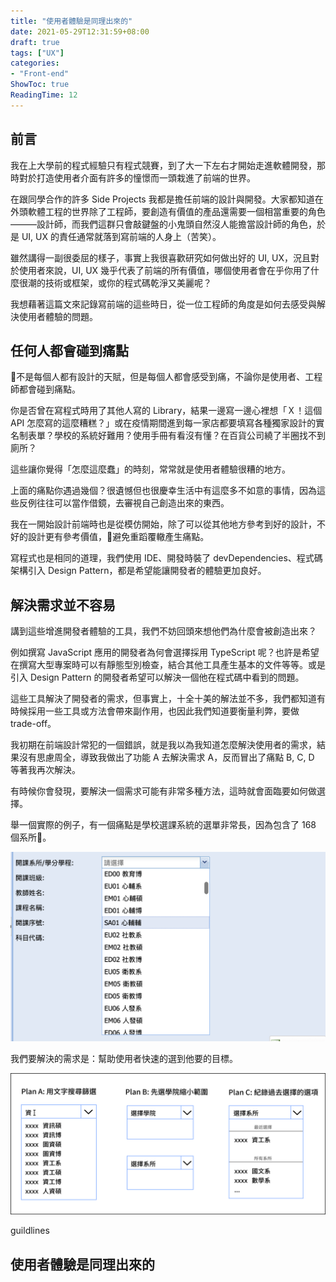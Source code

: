 ```yaml
---
title: "使用者體驗是同理出來的"
date: 2021-05-29T12:31:59+08:00
draft: true
tags: ["UX"]
categories:
- "Front-end"
ShowToc: true
ReadingTime: 12
---
```


## 前言
我在上大學前的程式經驗只有程式競賽，到了大一下左右才開始走進軟體開發，那時對於打造使用者介面有許多的憧憬而一頭栽進了前端的世界。

在跟同學合作的許多 Side Projects 我都是擔任前端的設計與開發。大家都知道在外頭軟體工程的世界除了工程師，要創造有價值的產品還需要一個相當重要的角色———設計師，而我們這群只會敲鍵盤的小鬼頭自然沒人能擔當設計師的角色，於是 UI, UX 的責任通常就落到寫前端的人身上（苦笑）。

雖然講得一副很委屈的樣子，事實上我很喜歡研究如何做出好的 UI, UX，況且對於使用者來說，UI, UX 幾乎代表了前端的所有價值，哪個使用者會在乎你用了什麼很潮的技術或框架，或你的程式碼乾淨又美麗呢？

我想藉著這篇文來記錄寫前端的這些時日，從一位工程師的角度是如何去感受與解決使用者體驗的問題。


## 任何人都會碰到痛點
不是每個人都有設計的天賦，但是每個人都會感受到痛，不論你是使用者、工程師都會碰到痛點。

你是否曾在寫程式時用了其他人寫的 Library，結果一邊寫一邊心裡想「Ｘ！這個 API 怎麼寫的這麼糟糕？」或在疫情期間進到每一家店都要填寫各種獨家設計的實名制表單？學校的系統好難用？使用手冊有看沒有懂？在百貨公司繞了半圈找不到廁所？

這些讓你覺得「怎麼這麼蠢」的時刻，常常就是使用者體驗很糟的地方。

上面的痛點你遇過幾個？很遺憾但也很慶幸生活中有這麼多不如意的事情，因為這些反例往往可以當作借鏡，去審視自己創造出來的東西。

我在一開始設計前端時也是從模仿開始，除了可以從其他地方參考到好的設計，不好的設計更有參考價值，避免重蹈覆轍產生痛點。

寫程式也是相同的道理，我們使用 IDE、開發時裝了 devDependencies、程式碼架構引入 Design Pattern，都是希望能讓開發者的體驗更加良好。


## 解決需求並不容易
講到這些增進開發者體驗的工具，我們不妨回頭來想他們為什麼會被創造出來？

例如撰寫 JavaScript 應用的開發者為何會選擇採用 TypeScript 呢？也許是希望在撰寫大型專案時可以有靜態型別檢查，結合其他工具產生基本的文件等等。或是引入 Design Pattern 的開發者希望可以解決一個他在程式碼中看到的問題。

這些工具解決了開發者的需求，但事實上，十全十美的解法並不多，我們都知道有時候採用一些工具或方法會帶來副作用，也因此我們知道要衡量利弊，要做 trade-off。

我初期在前端設計常犯的一個錯誤，就是我以為我知道怎麼解決使用者的需求，結果沒有思慮周全，導致我做出了功能 A 去解決需求 A，反而冒出了痛點 B, C, D 等著我再次解決。

有時候你會發現，要解決一個需求可能有非常多種方法，這時就會面臨要如何做選擇。

舉一個實際的例子，有一個痛點是學校選課系統的選單非常長，因為包含了 168 個系所。

![選項非常多的選單](/20210529/bad-select.png)

我們要解決的需求是：幫助使用者快速的選到他要的目標。

![三種可能的解決方法](/20210529/select-plans.png)


guildlines

## 使用者體驗是同理出來的


